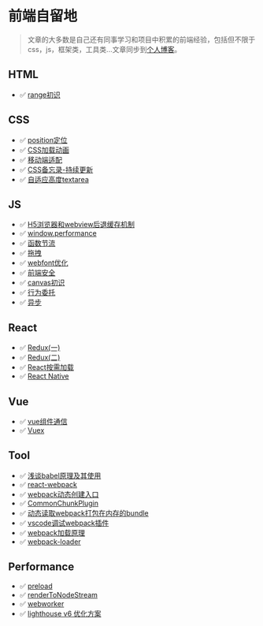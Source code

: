 # 前端自留地

>文章的大多数是自己还有同事学习和项目中积累的前端经验，包括但不限于css，js，框架类，工具类...文章同步到[个人博客](https://moyueating.github.io)。

## HTML
- :white_check_mark: [range初识](https://github.com/moyueating/FE-Garden/blob/master/html/range.md)
## CSS

- :white_check_mark: [position定位](https://github.com/moyueating/blogBackup/blob/master/css/positon%E5%AE%9A%E4%BD%8D.md)
- :white_check_mark: [CSS加载动画](http://whutzkj.space/cssloading/)
- :white_check_mark: [移动端适配](https://github.com/moyueating/blogBackup/blob/master/css/%E7%A7%BB%E5%8A%A8%E7%AB%AF%E9%80%82%E9%85%8D.md)
- :white_check_mark: [CSS备忘录-持续更新](https://github.com/moyueating/FE-Garden/blob/master/css/CSS%E5%A4%87%E5%BF%98%E5%BD%95-%E6%8C%81%E7%BB%AD%E6%9B%B4%E6%96%B0.md)
- :white_check_mark: [自适应高度textarea](https://github.com/moyueating/FE-Garden/blob/master/css/%E8%87%AA%E9%80%82%E5%BA%94%E9%AB%98%E5%BA%A6textarea.md)

## JS

- :white_check_mark: [H5浏览器和webview后退缓存机制](https://github.com/moyueating/blogBackup/blob/master/js/H5%E6%B5%8F%E8%A7%88%E5%99%A8%E5%92%8Cwebview%E5%90%8E%E9%80%80%E7%BC%93%E5%AD%98%E6%9C%BA%E5%88%B6.md)
- :white_check_mark: [window.performance](https://github.com/moyueating/blogBackup/blob/master/js/window.performance.md)
- :white_check_mark: [函数节流](https://github.com/moyueating/FE-Garden/blob/master/js/%E5%87%BD%E6%95%B0%E8%8A%82%E6%B5%81.md)
- :white_check_mark: [拖拽](https://github.com/moyueating/FE-Garden/blob/master/js/%E6%8B%96%E6%8B%BD.md)
- :white_check_mark: [webfont优化](https://github.com/moyueating/FE-Garden/blob/master/js/webfont%E4%BC%98%E5%8C%96.md)
- :white_check_mark: [前端安全](https://github.com/moyueating/FE-Garden/blob/master/js/%E5%89%8D%E7%AB%AF%E5%AE%89%E5%85%A8.md)
- :white_check_mark: [canvas初识](https://github.com/moyueating/FE-Garden/blob/master/js/canvas%E5%88%9D%E8%AF%86.md)
- :white_check_mark: [行为委托](https://github.com/moyueating/FE-Garden/blob/master/js/%E8%A1%8C%E4%B8%BA%E5%A7%94%E6%89%98.md)
- :white_check_mark: [异步](https://github.com/moyueating/FE-Garden/blob/master/js/%E5%BC%82%E6%AD%A5%E5%A4%84%E7%90%86.md)

## React

- :white_check_mark: [Redux(一)](https://github.com/moyueating/blogBackup/blob/master/react/redux(%E4%B8%80).md)
- :white_check_mark: [Redux(二)](https://github.com/moyueating/blogBackup/blob/master/react/redux(%E4%BA%8C).md)
- :white_check_mark: [React按需加载](https://github.com/moyueating/FE-Garden/blob/master/react/%E6%8C%89%E9%9C%80%E5%8A%A0%E8%BD%BD.md)
- :white_check_mark: [React Native](https://github.com/moyueating/FE-Garden/blob/master/react/react-native.md)

## Vue

- :white_check_mark: [vue组件通信](https://github.com/moyueating/blogBackup/blob/master/vue/vue%E7%BB%84%E4%BB%B6%E9%80%9A%E4%BF%A1.md)
- :white_check_mark: [Vuex](https://github.com/moyueating/blogBackup/blob/master/vue/vuex.md)

## Tool

- :white_check_mark: [浅谈babel原理及其使用](https://github.com/moyueating/blogBackup/blob/master/tool/%E6%B5%85%E8%B0%88babel%E5%8E%9F%E7%90%86%E5%8F%8A%E5%85%B6%E4%BD%BF%E7%94%A8.md)
- :white_check_mark: [react-webpack](https://github.com/moyueating/blogBackup/blob/master/tool/react-webpack.md)
- :white_check_mark: [webpack动态创建入口](https://github.com/moyueating/blogBackup/blob/master/tool/webpack%E5%8A%A8%E6%80%81%E5%88%9B%E5%BB%BA%E5%85%A5%E5%8F%A3.md)
- :white_check_mark: [CommonChunkPlugin](https://github.com/moyueating/blogBackup/blob/master/tool/CommonChunkPlugin.md)
- :white_check_mark: [动态读取webpack打包在内存的bundle](https://github.com/moyueating/FE-Garden/blob/master/tool/%E5%8A%A8%E6%80%81%E8%AF%BB%E5%8F%96webpack%E6%89%93%E5%8C%85%E5%9C%A8%E5%86%85%E5%AD%98%E4%B8%AD%E7%9A%84bundle.md)
- :white_check_mark: [vscode调试webpack插件](https://github.com/moyueating/FE-Garden/blob/master/webpack/vscode%E8%B0%83%E8%AF%95webpack%E6%8F%92%E4%BB%B6.md)
- :white_check_mark: [webpack加载原理](https://github.com/moyueating/FE-Garden/blob/master/webpack/webpack%E5%8A%A0%E8%BD%BD%E5%8E%9F%E7%90%86.md)
- :white_check_mark: [webpack-loader](https://github.com/moyueating/FE-Garden/blob/master/webpack/webpack-loader.md)

## Performance

- :white_check_mark: [preload](https://github.com/moyueating/FE-Garden/blob/master/performance/preload.md)
- :white_check_mark: [renderToNodeStream](https://github.com/moyueating/FE-Garden/blob/master/performance/renderToNodeStream.md)
- :white_check_mark: [webworker](https://github.com/moyueating/FE-Garden/blob/master/performance/webworker.md)
- :white_check_mark: [lighthouse v6 优化方案](https://github.com/moyueating/FE-Garden/blob/master/static/lighthouseV6.png)
